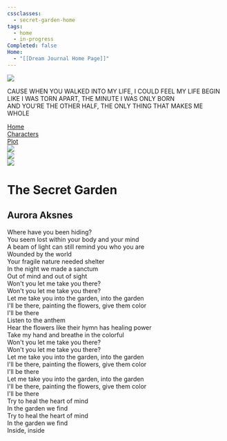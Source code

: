 ```yaml
---
cssclasses:
  - secret-garden-home
tags:
  - home
  - in-progress
Completed: false
Home:
  - "[[Dream Journal Home Page]]"
---
```

<div class="side-bar">
	<div class="sidebar-wreath">
		<img src="C:\Users\regin\OneDrive\Dream Journal\01 Dream Journal\Dreams\03 The Secret Garden\00 Images\Main Page\wreath.png">
		<div class="wreath-background"></div>
	</div>
	<div class="sidebar-blurb"> 
		<p> CAUSE WHEN YOU WALKED INTO MY LIFE, I COULD FEEL MY LIFE BEGIN <br> LIKE I WAS TORN APART, THE MINUTE I WAS ONLY BORN <br> AND YOU'RE THE OTHER HALF, THE ONLY THING THAT MAKES ME WHOLE </p>
	</div>
	<div class="sidebar-buttons">
		<div class="nav-item"><a href="Dream Journal Home Page" class="internal-link" >Home</a></div>
		<div class="nav-item"><a href="𝚓𝚞𝚗𝚎" class="internal-link" >Characters</a></div>
		<div class="nav-item"><a href="Dream Journal Home Page" class="internal-link" >Plot</a></div>
	</div>
	<div class="sidebar-moodboard">
		<img src="C:\Users\regin\OneDrive\Dream Journal\01 Dream Journal\Dreams\03 The Secret Garden\00 Images\Main Page\secret garden.png">
	</div>
</div>

<div class="page">
	<div class="poem-grid">
		  <div class="vine-1"><img src="C:\Users\regin\OneDrive\Dream Journal\01 Dream Journal\Dreams\03 The Secret Garden\00 Images\Main Page\vines.png"></div>
		  <div class="vine-2"><img src="C:\Users\regin\OneDrive\Dream Journal\01 Dream Journal\Dreams\03 The Secret Garden\00 Images\Main Page\vines.png"></div>
		  <div class="poem">
			<h1>The Secret Garden</h1>
			<h2> Aurora Aksnes </h2>
			<p> 
				<span> Where have you been hiding? </span>
				<br> <span> You seem lost within your body and your mind </span>
				<br> <span> A beam of light can still remind you who you are </span>
				<br> <span> Wounded by the world </span>
				<br> <span> Your fragile nature needed shelter </span>
				<br> <span> In the night we made a sanctum </span>
				<br> <span> Out of mind and out of sight </span>
				<br> <span> Won't you let me take you there? </span>
				<br> <span> Won't you let me take you there? </span>
				<br> <span> Let me take you into the garden, into the garden </span>
				<br> <span> I'll be there, painting the flowers, give them color </span>
				<br> <span> I'll be there </span>
				<br> <span> Listen to the anthem </span>
				<br> <span> Hear the flowers like their hymn has healing power </span>
				<br> <span> Take my hand and breathe in the colorful </span>
				<br> <span> Won't you let me take you there? </span>
				<br> <span> Won't you let me take you there? </span>
				<br> <span> Let me take you into the garden, into the garden </span>
				<br> <span> I'll be there, painting the flowers, give them color </span>
				<br> <span> I'll be there </span>
				<br> <span> Let me take you into the garden, into the garden </span>
				<br> <span> I'll be there, painting the flowers, give them color </span>
				<br> <span> I'll be there </span>
				<br> <span> Try to heal the heart of mind </span>
				<br> <span> In the garden we find </span>
				<br> <span> Try to heal the heart of mind </span>
				<br> <span> In the garden we find </span>
				<br> <span> Inside, inside </span>
			</p>
		  </div>
	</div>
</div>

